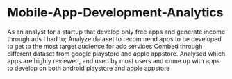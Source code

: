 # Mobile-App-Development-Analytics
As an analyst for a startup that develop only free apps and generate income through ads I had to;
Analyze dataset to recommend apps to be developed to get to the most target audience for ads services
Combed through different dataset from google playstore and apple appstore.
Analysed which apps are highly reviewed, and used by most users and come up with apps to develop on both android playstore and apple appstore
